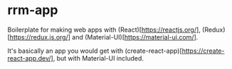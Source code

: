 # rrm-app

Boilerplate for making web apps with (React)[https://reactjs.org/], (Redux)[https://redux.js.org/] and (Material-UI)[https://material-ui.com/].

It's basically an app you would get with (create-react-app)[https://create-react-app.dev/], but with Material-UI included.
